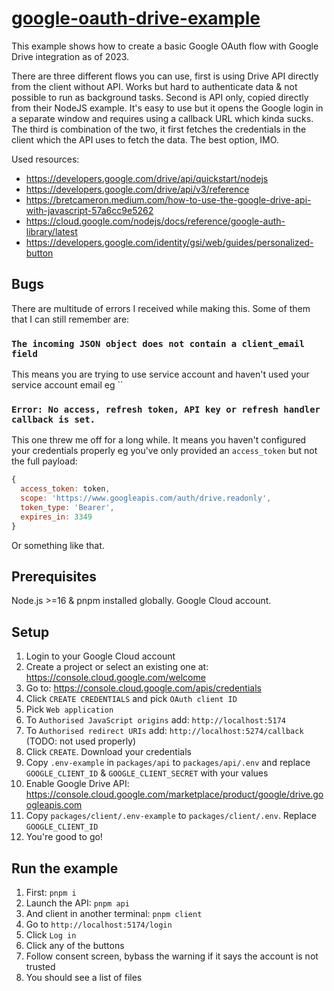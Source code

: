 # [google-oauth-drive-example](https://github.com/TeemuKoivisto/google-oauth-drive-example)

This example shows how to create a basic Google OAuth flow with Google Drive integration as of 2023.

There are three different flows you can use, first is using Drive API directly from the client without API. Works but hard to authenticate data & not possible to run as background tasks. Second is API only, copied directly from their NodeJS example. It's easy to use but it opens the Google login in a separate window and requires using a callback URL which kinda sucks. The third is combination of the two, it first fetches the credentials in the client which the API uses to fetch the data. The best option, IMO.

Used resources:

- https://developers.google.com/drive/api/quickstart/nodejs
- https://developers.google.com/drive/api/v3/reference
- https://bretcameron.medium.com/how-to-use-the-google-drive-api-with-javascript-57a6cc9e5262
- https://cloud.google.com/nodejs/docs/reference/google-auth-library/latest
- https://developers.google.com/identity/gsi/web/guides/personalized-button

## Bugs

There are multitude of errors I received while making this. Some of them that I can still remember are:

### `The incoming JSON object does not contain a client_email field`

This means you are trying to use service account and haven't used your service account email eg ``

### `Error: No access, refresh token, API key or refresh handler callback is set.`

This one threw me off for a long while. It means you haven't configured your credentials properly eg you've only provided an `access_token` but not the full payload:

```js
{
  access_token: token,
  scope: 'https://www.googleapis.com/auth/drive.readonly',
  token_type: 'Bearer',
  expires_in: 3349
}
```

Or something like that.

## Prerequisites

Node.js >=16 & pnpm installed globally. Google Cloud account.

## Setup

1. Login to your Google Cloud account
2. Create a project or select an existing one at: https://console.cloud.google.com/welcome
3. Go to: https://console.cloud.google.com/apis/credentials
4. Click `CREATE CREDENTIALS` and pick `OAuth client ID`
5. Pick `Web application`
6. To `Authorised JavaScript origins` add: `http://localhost:5174`
7. To `Authorised redirect URIs` add: `http://localhost:5274/callback` (TODO: not used properly)
8. Click `CREATE`. Download your credentials
9. Copy `.env-example` in `packages/api` to `packages/api/.env` and replace `GOOGLE_CLIENT_ID` & `GOOGLE_CLIENT_SECRET` with your values
10. Enable Google Drive API: https://console.cloud.google.com/marketplace/product/google/drive.googleapis.com
11. Copy `packages/client/.env-example` to `packages/client/.env`. Replace `GOOGLE_CLIENT_ID`
12. You're good to go!

## Run the example

1. First: `pnpm i`
2. Launch the API: `pnpm api`
3. And client in another terminal: `pnpm client`
4. Go to `http://localhost:5174/login`
5. Click `Log in`
6. Click any of the buttons
7. Follow consent screen, bybass the warning if it says the account is not trusted
8. You should see a list of files
